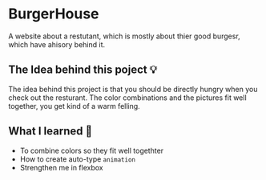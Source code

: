 # BurgerHouse
A website about a restutant, which is mostly about thier good burgesr, which have ahisory behind it.

## The Idea behind this poject 💡
The idea behind this project is that you should be directly hungry when you check out the resturant. The color combinations and the pictures fit well together, you get kind of a warm felling.

## What I learned 🧠
- To combine colors so they fit well togethter
- How to create auto-type `animation` 
- Strengthen me in flexbox
